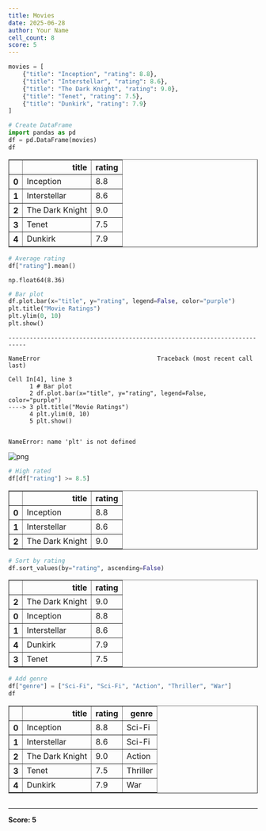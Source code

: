 ```yaml
---
title: Movies
date: 2025-06-28
author: Your Name
cell_count: 8
score: 5
---
```


```python
movies = [
    {"title": "Inception", "rating": 8.8},
    {"title": "Interstellar", "rating": 8.6},
    {"title": "The Dark Knight", "rating": 9.0},
    {"title": "Tenet", "rating": 7.5},
    {"title": "Dunkirk", "rating": 7.9}
]

```


```python
# Create DataFrame
import pandas as pd
df = pd.DataFrame(movies)
df

```




<div>
<style scoped>
    .dataframe tbody tr th:only-of-type {
        vertical-align: middle;
    }

    .dataframe tbody tr th {
        vertical-align: top;
    }

    .dataframe thead th {
        text-align: right;
    }
</style>
<table border="1" class="dataframe">
  <thead>
    <tr style="text-align: right;">
      <th></th>
      <th>title</th>
      <th>rating</th>
    </tr>
  </thead>
  <tbody>
    <tr>
      <th>0</th>
      <td>Inception</td>
      <td>8.8</td>
    </tr>
    <tr>
      <th>1</th>
      <td>Interstellar</td>
      <td>8.6</td>
    </tr>
    <tr>
      <th>2</th>
      <td>The Dark Knight</td>
      <td>9.0</td>
    </tr>
    <tr>
      <th>3</th>
      <td>Tenet</td>
      <td>7.5</td>
    </tr>
    <tr>
      <th>4</th>
      <td>Dunkirk</td>
      <td>7.9</td>
    </tr>
  </tbody>
</table>
</div>




```python
# Average rating
df["rating"].mean()

```




    np.float64(8.36)




```python
# Bar plot
df.plot.bar(x="title", y="rating", legend=False, color="purple")
plt.title("Movie Ratings")
plt.ylim(0, 10)
plt.show()

```


    ---------------------------------------------------------------------------

    NameError                                 Traceback (most recent call last)

    Cell In[4], line 3
          1 # Bar plot
          2 df.plot.bar(x="title", y="rating", legend=False, color="purple")
    ----> 3 plt.title("Movie Ratings")
          4 plt.ylim(0, 10)
          5 plt.show()
    

    NameError: name 'plt' is not defined



    
![png](/pynotes/images/movies_3_1.png)
    



```python
# High rated
df[df["rating"] >= 8.5]

```




<div>
<style scoped>
    .dataframe tbody tr th:only-of-type {
        vertical-align: middle;
    }

    .dataframe tbody tr th {
        vertical-align: top;
    }

    .dataframe thead th {
        text-align: right;
    }
</style>
<table border="1" class="dataframe">
  <thead>
    <tr style="text-align: right;">
      <th></th>
      <th>title</th>
      <th>rating</th>
    </tr>
  </thead>
  <tbody>
    <tr>
      <th>0</th>
      <td>Inception</td>
      <td>8.8</td>
    </tr>
    <tr>
      <th>1</th>
      <td>Interstellar</td>
      <td>8.6</td>
    </tr>
    <tr>
      <th>2</th>
      <td>The Dark Knight</td>
      <td>9.0</td>
    </tr>
  </tbody>
</table>
</div>




```python
# Sort by rating
df.sort_values(by="rating", ascending=False)

```




<div>
<style scoped>
    .dataframe tbody tr th:only-of-type {
        vertical-align: middle;
    }

    .dataframe tbody tr th {
        vertical-align: top;
    }

    .dataframe thead th {
        text-align: right;
    }
</style>
<table border="1" class="dataframe">
  <thead>
    <tr style="text-align: right;">
      <th></th>
      <th>title</th>
      <th>rating</th>
    </tr>
  </thead>
  <tbody>
    <tr>
      <th>2</th>
      <td>The Dark Knight</td>
      <td>9.0</td>
    </tr>
    <tr>
      <th>0</th>
      <td>Inception</td>
      <td>8.8</td>
    </tr>
    <tr>
      <th>1</th>
      <td>Interstellar</td>
      <td>8.6</td>
    </tr>
    <tr>
      <th>4</th>
      <td>Dunkirk</td>
      <td>7.9</td>
    </tr>
    <tr>
      <th>3</th>
      <td>Tenet</td>
      <td>7.5</td>
    </tr>
  </tbody>
</table>
</div>




```python
# Add genre
df["genre"] = ["Sci-Fi", "Sci-Fi", "Action", "Thriller", "War"]
df

```




<div>
<style scoped>
    .dataframe tbody tr th:only-of-type {
        vertical-align: middle;
    }

    .dataframe tbody tr th {
        vertical-align: top;
    }

    .dataframe thead th {
        text-align: right;
    }
</style>
<table border="1" class="dataframe">
  <thead>
    <tr style="text-align: right;">
      <th></th>
      <th>title</th>
      <th>rating</th>
      <th>genre</th>
    </tr>
  </thead>
  <tbody>
    <tr>
      <th>0</th>
      <td>Inception</td>
      <td>8.8</td>
      <td>Sci-Fi</td>
    </tr>
    <tr>
      <th>1</th>
      <td>Interstellar</td>
      <td>8.6</td>
      <td>Sci-Fi</td>
    </tr>
    <tr>
      <th>2</th>
      <td>The Dark Knight</td>
      <td>9.0</td>
      <td>Action</td>
    </tr>
    <tr>
      <th>3</th>
      <td>Tenet</td>
      <td>7.5</td>
      <td>Thriller</td>
    </tr>
    <tr>
      <th>4</th>
      <td>Dunkirk</td>
      <td>7.9</td>
      <td>War</td>
    </tr>
  </tbody>
</table>
</div>




```python

```


---
**Score: 5**